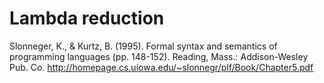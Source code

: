 # Lambda reduction
Slonneger, K., & Kurtz, B. (1995). Formal syntax and semantics of programming languages (pp. 148-152). Reading, Mass.: Addison-Wesley Pub. Co.
http://homepage.cs.uiowa.edu/~slonnegr/plf/Book/Chapter5.pdf
